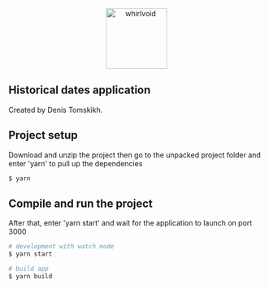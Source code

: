 <p align="center">
  <a href="https://github.com/whirlvoid" target="blank"><img src="https://avatars.githubusercontent.com/u/151503257?v=4" width="120" alt="whirlvoid" /></a>
</p>

## Historical dates application

Created by Denis Tomskikh.

## Project setup

Download and unzip the project then go to the unpacked project folder and enter 'yarn' to pull up the dependencies

```bash
$ yarn
```

## Compile and run the project

After that, enter 'yarn start' and wait for the application to launch on port 3000

```bash
# development with watch mode
$ yarn start

# build app
$ yarn build
```
